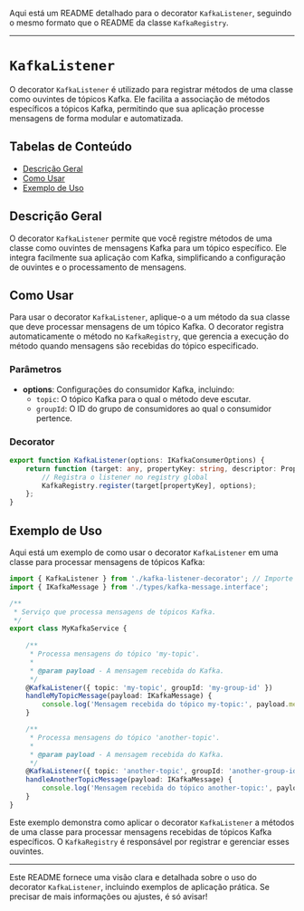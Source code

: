 Aqui está um README detalhado para o decorator `KafkaListener`, seguindo o mesmo formato que o README da classe `KafkaRegistry`.

---

# `KafkaListener`

O decorator `KafkaListener` é utilizado para registrar métodos de uma classe como ouvintes de tópicos Kafka. Ele facilita a associação de métodos específicos a tópicos Kafka, permitindo que sua aplicação processe mensagens de forma modular e automatizada.

## Tabelas de Conteúdo

- [Descrição Geral](#descrição-geral)
- [Como Usar](#como-usar)
- [Exemplo de Uso](#exemplo-de-uso)

## Descrição Geral

O decorator `KafkaListener` permite que você registre métodos de uma classe como ouvintes de mensagens Kafka para um tópico específico. Ele integra facilmente sua aplicação com Kafka, simplificando a configuração de ouvintes e o processamento de mensagens.

## Como Usar

Para usar o decorator `KafkaListener`, aplique-o a um método da sua classe que deve processar mensagens de um tópico Kafka. O decorator registra automaticamente o método no `KafkaRegistry`, que gerencia a execução do método quando mensagens são recebidas do tópico especificado.

### Parâmetros

- **options**: Configurações do consumidor Kafka, incluindo:
  - `topic`: O tópico Kafka para o qual o método deve escutar.
  - `groupId`: O ID do grupo de consumidores ao qual o consumidor pertence.

### Decorator

```typescript
export function KafkaListener(options: IKafkaConsumerOptions) {
    return function (target: any, propertyKey: string, descriptor: PropertyDescriptor) {
        // Registra o listener no registry global
        KafkaRegistry.register(target[propertyKey], options);
    };
}
```

## Exemplo de Uso

Aqui está um exemplo de como usar o decorator `KafkaListener` em uma classe para processar mensagens de tópicos Kafka:

```typescript
import { KafkaListener } from './kafka-listener-decorator'; // Importe o decorator KafkaListener
import { IKafkaMessage } from './types/kafka-message.interface';

/**
 * Serviço que processa mensagens de tópicos Kafka.
 */
export class MyKafkaService {
    
    /**
     * Processa mensagens do tópico 'my-topic'.
     * 
     * @param payload - A mensagem recebida do Kafka.
     */
    @KafkaListener({ topic: 'my-topic', groupId: 'my-group-id' })
    handleMyTopicMessage(payload: IKafkaMessage) {
        console.log('Mensagem recebida do tópico my-topic:', payload.message.value);
    }

    /**
     * Processa mensagens do tópico 'another-topic'.
     * 
     * @param payload - A mensagem recebida do Kafka.
     */
    @KafkaListener({ topic: 'another-topic', groupId: 'another-group-id' })
    handleAnotherTopicMessage(payload: IKafkaMessage) {
        console.log('Mensagem recebida do tópico another-topic:', payload.message.value);
    }
}
```

Este exemplo demonstra como aplicar o decorator `KafkaListener` a métodos de uma classe para processar mensagens recebidas de tópicos Kafka específicos. O `KafkaRegistry` é responsável por registrar e gerenciar esses ouvintes.

---

Este README fornece uma visão clara e detalhada sobre o uso do decorator `KafkaListener`, incluindo exemplos de aplicação prática. Se precisar de mais informações ou ajustes, é só avisar!